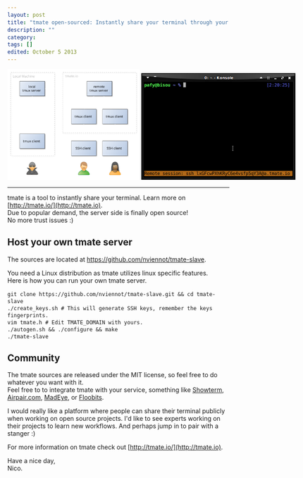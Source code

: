 ```yaml
---
layout: post
title: "tmate open-sourced: Instantly share your terminal through your private servers"
description: ""
category: 
tags: []
edited: October 5 2013
---
```




<div style="margin: 0 auto; width: 660px;">
<img alt="tmate" src="/assets/img/tmate-arch.svg" style="display: inline; width: 300px" />
<img alt="tmate" src="/assets/img/tmate.png" style="display: inline; width: 350px"  />
</div>

---

tmate is a tool to instantly share your terminal. Learn more on [http://tmate.io/](http://tmate.io).  
Due to popular demand, the server side is finally open source!  
No more trust issues :)

Host your own tmate server
--------------------------

The sources are located at <a href="https://github.com/nviennot/tmate-slave">https://github.com/nviennot/tmate-slave</a>.

You need a Linux distribution as tmate utilizes linux specific features.  
Here is how you can run your own tmate server.


    git clone https://github.com/nviennot/tmate-slave.git && cd tmate-slave
    ./create_keys.sh # This will generate SSH keys, remember the keys fingerprints.
    vim tmate.h # Edit TMATE_DOMAIN with yours.
    ./autogen.sh && ./configure && make
    ./tmate-slave

Community
----------

The tmate sources are released under the MIT license, so feel free to do
whatever you want with it.  
Feel free to to integrate tmate with your service, something like
[Showterm](http://showterm.io/), [Airpair.com](http://www.airpair.com/),
[MadEye](https://madeye.io/), or [Floobits](https://floobits.com/).

I would really like a platform where people can share their terminal
publicly when working on open source projects. I'd like to see experts
working on their projects to learn new workflows. And perhaps jump in
to pair with a stanger :)

For more information on tmate check out [http://tmate.io/](http://tmate.io).

Have a nice day,  
Nico.
